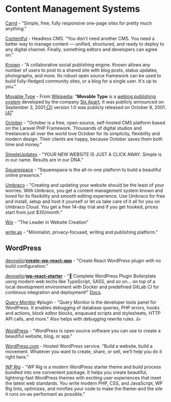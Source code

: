 # Content Management Systems

[Carrd](https://carrd.co/) - "Simple, free, fully responsive one-page sites for pretty much anything."

[Contentful](https://www.contentful.com/) - Headless CMS. "You don't need another CMS. You need a better way to manage content — unified, structured, and ready to deploy to any digital channel. Finally, something editors and developers can agree on."

[Known](https://withknown.com/) - "A collaborative social publishing engine. Known allows any number of users to post to a shared site with blog posts, status updates, photographs, and more. Its robust open source framework can be used to build fully-fledged community sites, or a blog for a single user. It's up to you."

[Movable Type](https://www.movabletype.com/) - From [Wikipedia](https://en.wikipedia.org/wiki/Movable_Type): "**Movable Type** is a [weblog publishing system](https://en.wikipedia.org/wiki/Blog_software) developed by the company [Six Apart](https://en.wikipedia.org/wiki/Six_Apart). It was publicly announced on September 3, 2001;[\[3\]](https://en.wikipedia.org/wiki/Movable_Type#cite_note-3) version 1.0 was publicly released on October 8, 2001.[\[4\]](https://en.wikipedia.org/wiki/Movable_Type#cite_note-4)"

[October](https://octobercms.com/) - "October is a free, open-source, self-hosted CMS platform based on the Laravel PHP Framework. Thousands of digital studios and freelancers all over the world love October for its simplicity, flexibility and modern design. Their clients are happy, because October saves them both time and money."

[SimpleUpdates](https://www.simpleupdates.com/) - "YOUR NEW WEBSITE IS JUST A CLICK AWAY. Simple is in our name. Results are in our DNA."

[Squarespace](https://www.squarespace.com/?channel=pbr&subchannel=bing&source=branded&subcampaign=%28branded-squarespace%28only%29-us-search_squarespace_squarespace_e%29&msclkid=3d716fc577801407bd08331104cd7046) - "Squarespace is the all-in-one platform to build a beautiful online presence."

[Umbraco](https://umbraco.com/?msclkid=56397f8c2ac21063c6ba236257c2dfc1&utm_source=bing&utm_medium=cpc&utm_campaign=US%20-%20S%20-%20L%20-%20Brand%20name%20-%2029%2F3-19&utm_term=umbraco&utm_content=Umbraco%20EM) - "Creating and updating your website should be the least of your worries. With Umbraco, you get a content management system known and loved for its flexibility and smooth editing experience. Use Umbraco for free and install, setup and host it yourself or let us take care of it all for you on Umbraco Cloud. You get a free 14-day trial and if you get hooked, prices start from just $30/month."

[Wix](https://www.wix.com/html5bing/hiker-create-wix?utm_source=bing&utm_campaign=MS_Wix_NEW%5Ewix_English-x&experiment_id=wix%5Ebe%5E79783360752420%5Ewix&msclkid=3a0379c916c81b23bf6f251d6566e9ec&utm_medium=cpc) - "The Leader in Website Creation"

[write.as](https://write.as/) - "Minimalist, privacy-focused, writing and publishing platform."

## WordPress

[devowlio](https://github.com/devowlio)/[**create-wp-react-app**](https://github.com/devowlio/create-wp-react-app) - "Create React WordPress plugin with no build configuration."

[devowlio](https://github.com/devowlio)/[**wp-react-starter**](https://github.com/devowlio/wp-react-starter) - "🚀 Complete WordPress Plugin Boilerplate using modern web techs like TypeScript, SASS, and so on... on top of a local development environment with Docker and predefined GitLab CI for continous integration and deployment!" [Docs](https://devowlio.gitbook.io/wp-react-starter/).

[Query Monitor](https://wordpress.org/plugins/query-monitor/) \#plugin - "Query Monitor is the developer tools panel for WordPress. It enables debugging of database queries, PHP errors, hooks and actions, block editor blocks, enqueued scripts and stylesheets, HTTP API calls, and more." Also helps with debugging rewrite rules. 👍

[WordPress](https://wordpress.org/) - "WordPress is open source software you can use to create a beautiful website, blog, or app."

[WordPress.com](https://wordpress.com/) - Hosted WordPress service. "Build a website, build a movement. Whatever you want to create, share, or sell, we’ll help you do it right here."

[WP Rig](https://wprig.io/) - "WP Rig is a modern WordPress starter theme and build process bundled into one convenient package. It helps you create beautiful, lightning-fast WordPress themes with exciting user experiences that meet the latest web standards. You write modern PHP, CSS, and JavaScript, WP Rig lints, optimizes, and minifies your code to make the theme–and the site it runs on–as performant as possible."

